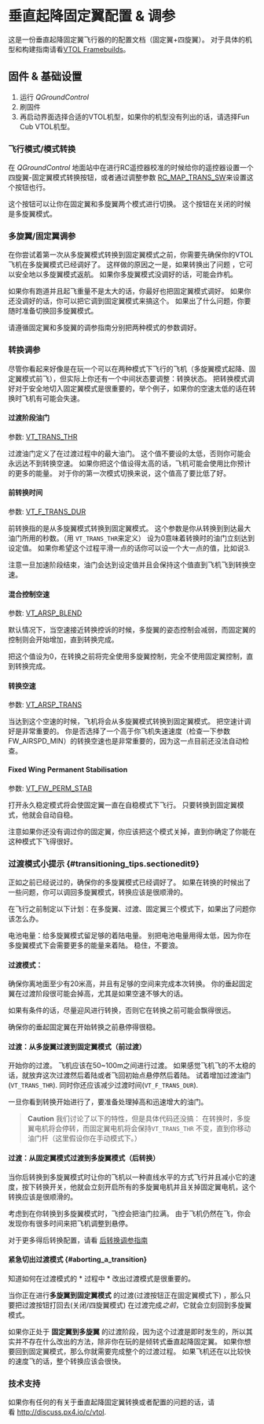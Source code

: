 # 垂直起降固定翼配置 & 调参

这是一份垂直起降固定翼飞行器的的配置文档（固定翼+四旋翼）。 对于具体的机型和构建指南请看[VTOL Framebuilds](../frames_vtol/README.md)。

## 固件 & 基础设置

1. 运行 *QGroundControl*
2. 刷固件
3. 再启动界面选择合适的VTOL机型，如果你的机型没有列出的话，请选择Fun Cub VTOL机型。 

### 飞行模式/模式转换

在 *QGroundControl* 地面站中在进行RC遥控器校准的时候给你的遥控器设置一个四旋翼-固定翼模式转换按钮，或者通过调整参数 [RC_MAP_TRANS_SW](../advanced_config/parameter_reference.md#RC_MAP_TRANS_SW)来设置这个按钮也行。

这个按钮可以让你在固定翼和多旋翼两个模式进行切换。 这个按钮在关闭的时候是多旋翼模式。

### 多旋翼/固定翼调参

在你尝试着第一次从多旋翼模式转换到固定翼模式之前，你需要先确保你的VTOL飞机在多旋翼模式已经调好了。 这样做的原因之一是，如果转换出了问题 ，它可以安全地以多旋翼模式返航。 如果你多旋翼模式没调好的话，可能会炸机。

如果你有跑道并且起飞重量不是太大的话，你最好也把固定翼模式调好。 如果你还没调好的话，你可以把它调到固定翼模式来搞这个。 如果出了什么问题，你要随时准备切换回多旋翼模式。

请遵循固定翼和多旋翼的调参指南分别把两种模式的参数调好。

### 转换调参

尽管你看起来好像是在玩一个可以在两种模式下飞行的飞机（多旋翼模式起降、固定翼模式前飞），但实际上你还有一个中间状态要调整：转换状态。 把转换模式调好对于安全地切入固定翼模式是很重要的，举个例子，如果你的空速太低的话在转换时飞机有可能会失速。

#### 过渡阶段油门

参数: [VT_TRANS_THR](../advanced_config/parameter_reference.md#VT_TRANS_THR)

过渡油门定义了在过渡过程中的最大油门。 这个值不要设的太低，否则你可能会永远达不到转换空速。 如果你把这个值设得太高的话，飞机可能会使用比你预计的更多的能量。 对于你的第一次模式切换来说，这个值高了要比低了好。

#### 前转换时间

参数: [VT_F_TRANS_DUR](../advanced_config/parameter_reference.md#VT_F_TRANS_DUR)

前转换指的是从多旋翼模式转换到固定翼模式。 这个参数是你从转换到到达最大油门所用的秒数。（用 `VT_TRANS_THR`来定义） 设为0意味着转换时的油门立刻达到设定值。 如果你希望这个过程平滑一点的话你可以设一个大一点的值，比如说3.

注意一旦加速阶段结束，油门会达到设定值并且会保持这个值直到飞机飞到转换空速。

#### 混合控制空速

参数: [VT_ARSP_BLEND](../advanced_config/parameter_reference.md#VT_ARSP_BLEND)

默认情况下，当空速接近转换控诉的时候，多旋翼的姿态控制会减弱，而固定翼的控制则会开始增加，直到转换完成。

把这个值设为0，在转换之前将完全使用多旋翼控制，完全不使用固定翼控制，直到转换完成。

#### 转换空速

参数: [VT_ARSP_TRANS](../advanced_config/parameter_reference.md#VT_ARSP_TRANS)

当达到这个空速的时候，飞机将会从多旋翼模式转换到固定翼模式。 把空速计调好是非常重要的。 你是否选择了一个高于你飞机失速速度（检查一下参数FW\_AIRSPD\_MIN）的转换空速也是非常重要的，因为这一点目前还没法自动检查。

#### Fixed Wing Permanent Stabilisation

参数: [VT_FW_PERM_STAB](../advanced_config/parameter_reference.md#VT_FW_PERM_STAB)

打开永久稳定模式将会使固定翼一直在自稳模式下飞行。 只要转换到固定翼模式，他就会自动自稳。

注意如果你还没有调过你的固定翼，你应该把这个模式关掉，直到你确定了你能在这种模式下飞得很好。

### 过渡模式小提示 {#transitioning_tips.sectionedit9}

正如之前已经说过的，确保你的多旋翼模式已经调好了。 如果在转换的时候出了一些问题，你可以调回多旋翼模式，转换应该是很顺滑的。

在飞行之前制定以下计划：在多旋翼、过渡、固定翼三个模式下，如果出了问题你该怎么办。

电池电量：给多旋翼模式留足够的着陆电量。 别把电池电量用得太低，因为你在多旋翼模式下会需要更多的能量来着陆。 稳住，不要浪。

#### 过渡模式：

确保你离地面至少有20米高，并且有足够的空间来完成本次转换。 你的垂起固定翼在过渡阶段很可能会掉高，尤其是如果空速不够大的话。

如果有条件的话，尽量迎风进行转换，否则它在转换之前可能会飘得很远。

确保你的垂起固定翼在开始转换之前悬停得很稳。

#### 过渡：从多旋翼过渡到固定翼模式（前过渡）

开始你的过渡。 飞机应该在50~100m之间进行过渡。 如果感觉飞机飞的不太稳的话，就放弃这次过渡然后着陆或者飞回初始点悬停然后着陆。 试着增加过渡油门(`VT_TRANS_THR`). 同时你还应该减少过渡时间(`VT_F_TRANS_DUR`).

一旦你看到转换开始进行了，要准备处理掉高和迅速增大的油门。

> **Caution** 我们讨论了以下的特性，但是具体代码还没搞： 在转换时，多旋翼电机将会停转，而固定翼电机将会保持`VT_TRANS_THR` 不变，直到你移动油门杆（这里假设你在手动模式下。）

#### 过渡：从固定翼模式过渡到多旋翼模式（后转换）

当你后转换到多旋翼模式时让你的飞机以一种直线水平的方式飞行并且减小它的速度，按下转换开关，他就会立刻开启所有的多旋翼电机并且关掉固定翼电机，这个转换应该是很顺滑的。

考虑到在你转换到多旋翼模式时，飞控会把油门拉满。 由于飞机仍然在飞，你会发现你有很多时间来把飞机调整到悬停。

对于更多得后转换配置，请看 [后转换调参指南](vtol_back_transition_tuning.md)

#### 紧急切出过渡模式 {#aborting_a_transition}

知道如何在过渡模式的 * 过程中 * 改出过渡模式是很重要的。

当你正在进行**多旋翼到固定翼模式** 的过渡(过渡按钮正在固定翼模式下) ，那么只要把过渡按钮打回去(关闭/四旋翼模式) 在过渡完成*之前*，它就会立刻回到多旋翼模式。

如果你正处于 **固定翼到多旋翼** 的过渡阶段，因为这个过渡是即时发生的，所以其实并不存在什么改出的方法，除非你在玩的是倾转式垂直起降固定翼。 如果你想要回到固定翼模式，那么你就需要完成整个的过渡过程。 如果飞机还在以比较快的速度飞的话，整个转换应该会很快。

### 技术支持

如果你有任何的有关于垂直起降固定翼转换或者配置的问题的话，请看 <http://discuss.px4.io/c/vtol>.

 